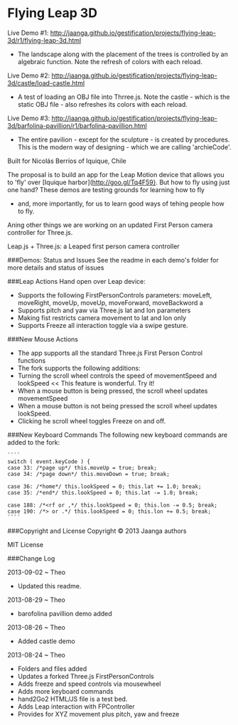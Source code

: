 Flying Leap 3D
==============

Live Demo #1: http://jaanga.github.io/gestification/projects/flying-leap-3d/r1/flying-leap-3d.html  
- The landscape along with the placement of the trees is controlled by an algebraic function. Note the refresh of colors with each reload.

Live Demo #2: http://jaanga.github.io/gestification/projects/flying-leap-3d/castle/load-castle.html
- A test of loading an OBJ file into Thrree.js. Note the castle - which is the static OBJ file - also refreshes its colors with each reload. 

Live Demo #3: http://jaanga.github.io/gestification/projects/flying-leap-3d/barfolina-pavillion/r1/barfolina-pavillion.html
- The entire pavilion - except for the sculpture - is created by procedures. This is the modern way of designing - which we are calling 'archieCode'.

Built for Nicolás Berríos of Iquique, Chile

The proposal is to build an app for the Leap Motion device that allows you to 'fly' over [Iquique harbor](http://goo.gl/Tq4F59}. 
But how to fly using just one hand? These demos are testing grounds for learning how to fly 
- and, more importantly, for us to learn good ways of tehing people how to fly. 

Aning other things we are working on an updated First Person camera controller for Three.js.

Leap.js + Three.js: a Leaped first person camera controller

###Demos: Status and Issues
See the readme in each demo's folder for more details and status of issues

###Leap Actions
Hand open over Leap device:
* Supports the following FirstPersonControls parameters: moveLeft, moveRight, moveUp, moveUp, moveForward, moveBackword a
* Supports pitch and yaw via Three.js lat and lon parameters
* Making fist restricts camera movement to lat and lon only
* Supports Freeze all interaction toggle via a swipe gesture.

###New Mouse Actions
* The app supports all the standard Three.js First Person Control functions
* The fork supports the following additions:
* Turning the scroll wheel controls the speed of movementSpeed and lookSpeed << This feature is wonderful. Try it!
* When a mouse button is being pressed, the scroll wheel updates movementSpeed
* When a mouse button is not being pressed the scroll wheel updates lookSpeed.
* Clicking he scroll wheel toggles Freeze on and off.

###New Keyboard Commands
	The following new keyboard commands are added to the fork:
	
	````
	switch ( event.keyCode ) {
	case 33: /*page up*/ this.moveUp = true; break;
	case 34: /*page down*/ this.moveDown = true; break;
	
	case 36: /*home*/ this.lookSpeed = 0; this.lat += 1.0; break;
	case 35: /*end*/ this.lookSpeed = 0; this.lat -= 1.0; break;	

	case 188: /*<rf or ,*/ this.lookSpeed = 0; this.lon -= 0.5; break;
	case 190: /*> or .*/ this.lookSpeed = 0; this.lon += 0.5; break;	
	````

###Copyright and License
Copyright &copy; 2013 Jaanga authors

MIT License

###Change Log

2013-09-02 ~ Theo
* Updated this readme.

2013-08-29 ~ Theo
* barofolina pavillion demo added

2013-08-26 ~ Theo
* Added castle demo

2013-08-24 ~ Theo
* Folders and files added
* Updates a forked Three.js FirstPersonControls
* Adds freeze and speed controls via mousewheel
* Adds more keyboard commands
* hand2Go2 HTML/JS file is a test bed.
* Adds Leap interaction with FPController
* Provides for XYZ movement plus pitch, yaw and freeze



